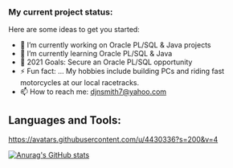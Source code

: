### My current project status:

Here are some ideas to get you started:

- 🔭 I’m currently working on Oracle PL/SQL & Java projects
- 🌱 I’m currently learning Oracle PL/SQL & Java
- 🥅 2021 Goals: Secure an Oracle PL/SQL opportunity 
- ⚡ Fun fact: ... My hobbies include building PCs and riding fast motorcycles at our local racetracks.
- 📫 How to reach me: djnsmith7@yahoo.com

## Languages and Tools:

https://avatars.githubusercontent.com/u/4430336?s=200&v=4

[![Anurag's GitHub stats](https://github-readme-stats.vercel.app/api?username=djnsmith7)](https://github.com/anuraghazra/github-readme-stats)
